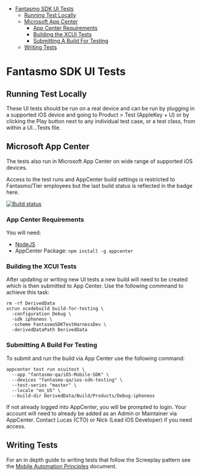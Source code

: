 - [Fantasmo SDK UI Tests](#fantasmo-sdk-ui-tests)
  * [Running Test Locally](#running-test-locally)
  * [Microsoft App Center](#microsoft-app-center)
    + [App Center Requirements](#app-center-requirements)
    + [Building the XCUI Tests](#building-the-xcui-tests)
    + [Submitting A Build For Testing](#submitting-a-build-for-testing)
  * [Writing Tests](#writing-tests)

# Fantasmo SDK UI Tests

## Running Test Locally

These UI tests should be run on a real device and can be run by plugging in a supported iOS device and going to Product > Test (AppleKey + U) or by clicking the Play button next to any individual test case, or a test class, from within a UI...Tests file.

## Microsoft App Center

The tests also run in Microsoft App Center on wide range of supported iOS devices.

Access to the test runs and AppCenter build settings is restricted to Fantasmo/Tier employees but the last build status is reflected in the badge here. 

[![Build status](https://build.appcenter.ms/v0.1/apps/4a527284-3333-4f45-aff1-dc68d6cead74/branches/develop/badge)](https://appcenter.ms)


### App Center Requirements

You will need:

- [NodeJS](www.NodeJS.org/)
- AppCenter Package: `npm install -g appcenter`

### Building the XCUI Tests

After updating or writing new UI tests a new build will need to be created which is then submitted to App Center. Use the following commnand to achieve this task:

```
rm -rf DerivedData
xcrun xcodebuild build-for-testing \
  -configuration Debug \
  -sdk iphoneos \
  -scheme FantasmoSDKTestHarnessDev \
  -derivedDataPath DerivedData
```

### Submitting A Build For Testing

To submit and run the build via App Center use the following command:

```
appcenter test run xcuitest \
  --app "fantasmo-qa/iOS-Mobile-SDK" \
  --devices "fantasmo-qa/ios-sdk-testing" \
  --test-series "master" \
  --locale "en_US" \
  --build-dir DerivedData/Build/Products/Debug-iphoneos
```

If not already logged into AppCenter, you will be prompted to login. Your account will need to already be added as an Admin or Maintainer via AppCenter. Contact Lucas (CTO) or Nick (Lead iOS Developer) if you need access.

## Writing Tests

For an in depth guide to writing tests that follow the Screeplay pattern see the [Mobile Automation Principles](https://www.notion.so/fantasmo/Mobile-Automation-Principles-41390a5082704e75ba0d76c9f29837c7) document.
